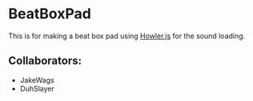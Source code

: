 # BeatBoxPad

This is for making a beat box pad using [Howler.js](https://howlerjs.com/) for the sound loading.

## Collaborators:
* JakeWags
* DuhSlayer

